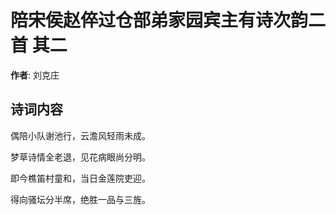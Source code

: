 # 陪宋侯赵倅过仓部弟家园宾主有诗次韵二首  其二

**作者**: 刘克庄

## 诗词内容

偶陪小队谢池行，云澹风轻雨未成。

梦草诗情全老退，见花病眼尚分明。

即今樵笛村童和，当日金莲院吏迎。

得向骚坛分半席，绝胜一品与三旌。

